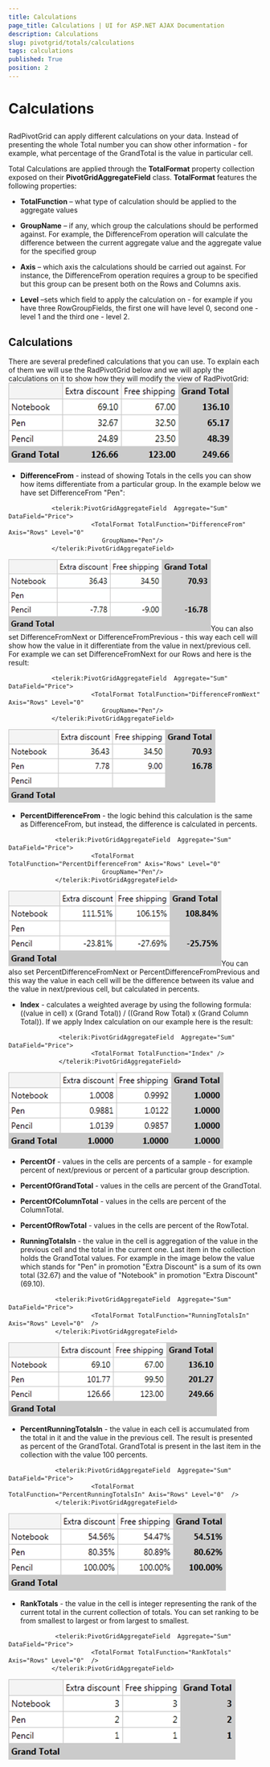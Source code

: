 ```yaml
---
title: Calculations
page_title: Calculations | UI for ASP.NET AJAX Documentation
description: Calculations
slug: pivotgrid/totals/calculations
tags: calculations
published: True
position: 2
---
```


# Calculations



## 

RadPivotGrid can apply different calculations on your data. Instead of presenting the whole Total number you can show other information - for example, what percentage of the GrandTotal is the value in particular cell.

Total Calculations are applied through the __TotalFormat__ property collection exposed on their __PivotGridAggregateField__ class. __TotalFormat__ features the following properties:

* __TotalFunction__ – what type of calculation should be applied to the aggregate values

* __GroupName__ – if any, which group the calculations should be performed against. For example, the DifferenceFrom operation will calculate the difference between the current aggregate value and the aggregate value for the specified group

* __Axis__ – which axis the calculations should be carried out against. For instance, the DifferenceFrom operation requires a group to be specified but this group can be present both on the Rows and Columns axis.

* __Level__ –sets which field to apply the calculation on - for example if you have three RowGroupFields, the first one will have level 0, second one - level 1 and the third one - level 2.

## Calculations

There are several predefined calculations that you can use. To explain each of them we will use the RadPivotGrid below and we will apply the calculations on it to show how they will modify the view of RadPivotGrid:![pivotgrid-totals-calculations 1](images/pivotgrid-totals-calculations_1.png)

* __DifferenceFrom__ - instead of showing Totals in the cells you can show how items differentiate from a particular group. In the example below we have set DifferenceFrom "Pen":

````ASPNET
	        <telerik:PivotGridAggregateField  Aggregate="Sum" DataField="Price">
	                   <TotalFormat TotalFunction="DifferenceFrom" Axis="Rows" Level="0"  
	                      GroupName="Pen"/>         
	        </telerik:PivotGridAggregateField>
````

![pivotgrid-totals-calculations 2](images/pivotgrid-totals-calculations_2.png)You can also set DifferenceFromNext or DifferenceFromPrevious - this way each cell will show how the value in it differentiate from the value in next/previous cell. For example we can set DifferenceFromNext for our Rows and here is the result:

````ASPNET
	        <telerik:PivotGridAggregateField  Aggregate="Sum" DataField="Price">
	                   <TotalFormat TotalFunction="DifferenceFromNext" Axis="Rows" Level="0"  
	                      GroupName="Pen"/>         
	        </telerik:PivotGridAggregateField>
````

![pivotgrid-totals-calculations 3](images/pivotgrid-totals-calculations_3.png)

* __PercentDifferenceFrom__ - the logic behind this calculation is the same as DifferenceFrom, but instead, the difference is calculated in percents.

````ASPNET
	         <telerik:PivotGridAggregateField  Aggregate="Sum" DataField="Price">
	                   <TotalFormat TotalFunction="PercentDifferenceFrom" Axis="Rows" Level="0"  
	                      GroupName="Pen"/>         
	         </telerik:PivotGridAggregateField>
````

![pivotgrid-totals-calculations 4](images/pivotgrid-totals-calculations_4.png)You can also set PercentDifferenceFromNext or PercentDifferenceFromPrevious and this way the value in each cell will be the difference between its value and the value in next/previous cell, but calculated in percents.

* __Index__ - calculates a weighted average by using the following formula: ((value in cell) x (Grand Total)) / ((Grand Row Total) x (Grand Column Total)). If we apply Index calculation on our example here is the result:

````ASPNET
	          <telerik:PivotGridAggregateField  Aggregate="Sum" DataField="Price">
	                   <TotalFormat TotalFunction="Index" />         
	          </telerik:PivotGridAggregateField>
````

![pivotgrid-totals-calculations 5](images/pivotgrid-totals-calculations_5.png)

* __PercentOf__ - values in the cells are percents of a sample - for example percent of next/previous or percent of a particular group description.

* __PercentOfGrandTotal__ - values in the cells are percent of the GrandTotal.

* __PercentOfColumnTotal__ - values in the cells are percent of the ColumnTotal.

* __PercentOfRowTotal__ - values in the cells are percent of the RowTotal.

* __RunningTotalsIn__ - the value in the cell is aggregation of the value in the previous cell and the total in the current one. Last item in the collection holds the GrandTotal values. For example in the image below the value which stands for "Pen" in promotion "Extra Discount" is a sum of its own total (32.67) and the value of "Notebook" in promotion "Extra Discount" (69.10).

````ASPNET
	         <telerik:PivotGridAggregateField  Aggregate="Sum" DataField="Price">
	                   <TotalFormat TotalFunction="RunningTotalsIn" Axis="Rows" Level="0"  />         
	         </telerik:PivotGridAggregateField>
````

![pivotgrid-totals-calculations 6](images/pivotgrid-totals-calculations_6.png)

* __PercentRunningTotalsIn__ - the value in each cell is accumulated from the total in it and the value in the previous cell. The result is presented as percent of the GrandTotal. GrandTotal is present in the last item in the collection with the value 100 percents.

````ASPNET
	         <telerik:PivotGridAggregateField  Aggregate="Sum" DataField="Price">
	                   <TotalFormat TotalFunction="PercentRunningTotalsIn" Axis="Rows" Level="0"  />         
	         </telerik:PivotGridAggregateField>
````

![pivotgrid-totals-calculations 7](images/pivotgrid-totals-calculations_7.png)

* __RankTotals__ - the value in the cell is integer representing the rank of the current total in the current collection of totals. You can set ranking to be from smallest to largest or from largest to smallest.

````ASPNET
	         <telerik:PivotGridAggregateField  Aggregate="Sum" DataField="Price">
	                   <TotalFormat TotalFunction="RankTotals" Axis="Rows" Level="0"  />         
	        </telerik:PivotGridAggregateField>
````

![pivotgrid-totals-calculations 8](images/pivotgrid-totals-calculations_8.png)
